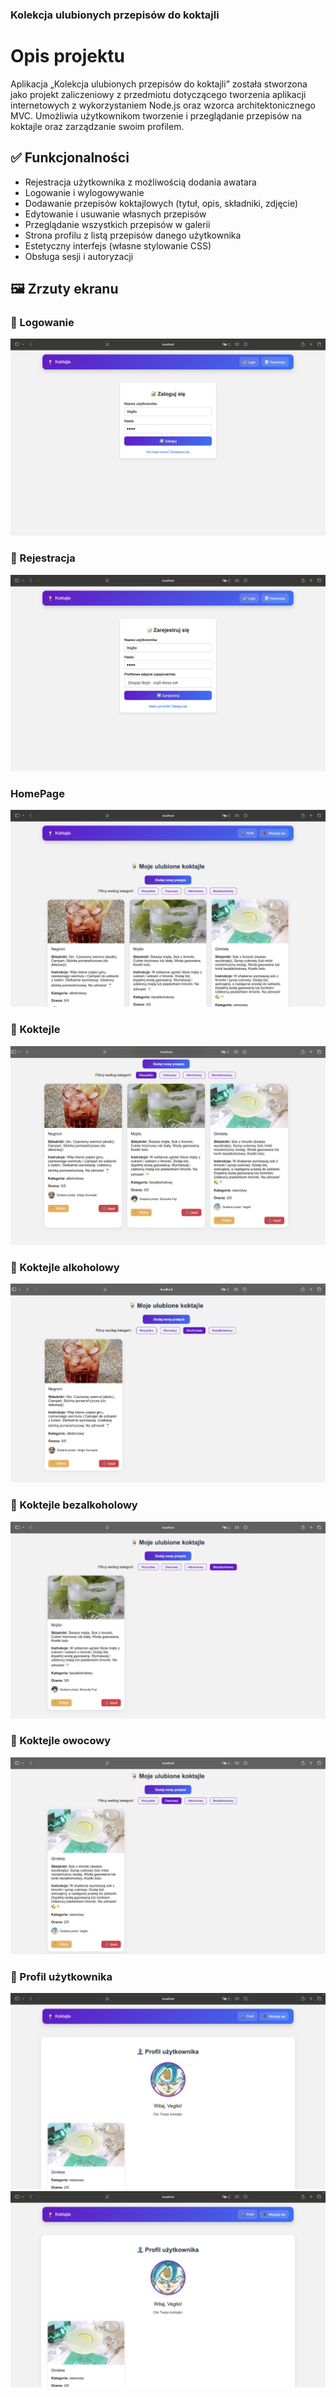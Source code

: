 ###  Kolekcja ulubionych przepisów do koktajli

#  Opis projektu

Aplikacja „Kolekcja ulubionych przepisów do koktajli” została stworzona jako projekt zaliczeniowy z przedmiotu dotyczącego tworzenia aplikacji internetowych z wykorzystaniem Node.js oraz wzorca architektonicznego MVC. Umożliwia użytkownikom tworzenie i przeglądanie przepisów na koktajle oraz zarządzanie swoim profilem.

## ✅ Funkcjonalności

- Rejestracja użytkownika z możliwością dodania awatara
- Logowanie i wylogowywanie
- Dodawanie przepisów koktajlowych (tytuł, opis, składniki, zdjęcie)
- Edytowanie i usuwanie własnych przepisów
- Przeglądanie wszystkich przepisów w galerii
- Strona profilu z listą przepisów danego użytkownika
- Estetyczny interfejs (własne stylowanie CSS)
- Obsługa sesji i autoryzacji

## 🖼️ Zrzuty ekranu

### 🔐 Logowanie
![Logowanie](./public/screens/login.png)

### 📝 Rejestracja
![Rejestracja](./public/screens/register.png)

###  HomePage
![Home_page](./public/screens/homepage1.png)

### 🍹 Koktejle
![koktejle](./public/screens/homepage.png)

### 🍹 Koktejle alkoholowy
![koktejle](./public/screens/alko.png)

### 🍹 Koktejle bezalkoholowy
![koktejle](./public/screens/bezalko.png)

### 🍹 Koktejle owocowy
![koktejle](./public/screens/owoc.png)

### 👤 Profil użytkownika
![Profil](./public/screens/profile1.png)
![Profil](./public/screens/profile1.png)

